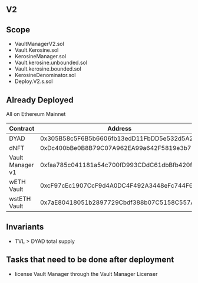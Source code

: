 ## V2

## Scope

- VaultManagerV2.sol
- Vault.Kerosine.sol
- KerosineManager.sol
- Vault.kerosine.unbounded.sol
- Vault.kerosine.bounded.sol
- KerosineDenominator.sol
- Deploy.V2.s.sol

## Already Deployed

All on Ethereum Mainnet

| Contract | Address |
|----------|----------|
| DYAD             | 0x305B58c5F6B5b6606fb13edD11FbDD5e532d5A26 |
| dNFT             | 0xDc400bBe0B8B79C07A962EA99a642F5819e3b712 |
| Vault Manager v1 | 0xfaa785c041181a54c700fD993CDdC61dbBfb420f |
| wETH Vault       | 0xcF97cEc1907CcF9d4A0DC4F492A3448eFc744F6c |
| wstETH Vault     | 0x7aE80418051b2897729Cbdf388b07C5158C557A1 |

## Invariants
- TVL > DYAD total supply

## Tasks that need to be done after deployment

- license Vault Manager through the Vault Manager Licenser
